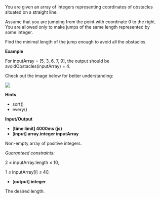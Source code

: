 ###

You are given an array of integers representing coordinates of obstacles situated on a straight line.

Assume that you are jumping from the point with coordinate 0 to the right. You are allowed only to make jumps of the same length represented by some integer.

Find the minimal length of the jump enough to avoid all the obstacles.

**Example**

For inputArray = [5, 3, 6, 7, 9], the output should be
avoidObstacles(inputArray) = 4.

Check out the image below for better understanding:

![](https://codefightsuserpics.s3.amazonaws.com/tasks/avoidObstacles/img/example.png?_tm=1490625560816)

**Hints**

- sort()
- every()

**Input/Output**

- **[time limit] 4000ms (js)**
- **[input] array.integer inputArray**

Non-empty array of positive integers.

_Guaranteed constraints:_

2 ≤ inputArray.length ≤ 10,

1 ≤ inputArray[i] ≤ 40.

- **[output] integer**

The desired length.
